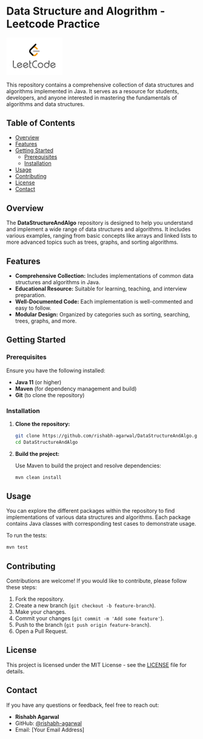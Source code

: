 # Data Structure and Alogrithm - Leetcode Practice

<img src="https://github.com/rishabh-agarwal/Leetcode-Practice/blob/master/images/leetCode.jpeg" width="148">

This repository contains a comprehensive collection of data structures and algorithms implemented in Java. It serves as a resource for students, developers, and anyone interested in mastering the fundamentals of algorithms and data structures.

## Table of Contents

- [Overview](#overview)
- [Features](#features)
- [Getting Started](#getting-started)
  - [Prerequisites](#prerequisites)
  - [Installation](#installation)
- [Usage](#usage)
- [Contributing](#contributing)
- [License](#license)
- [Contact](#contact)

## Overview

The **DataStructureAndAlgo** repository is designed to help you understand and implement a wide range of data structures and algorithms. It includes various examples, ranging from basic concepts like arrays and linked lists to more advanced topics such as trees, graphs, and sorting algorithms.

## Features

- **Comprehensive Collection:** Includes implementations of common data structures and algorithms in Java.
- **Educational Resource:** Suitable for learning, teaching, and interview preparation.
- **Well-Documented Code:** Each implementation is well-commented and easy to follow.
- **Modular Design:** Organized by categories such as sorting, searching, trees, graphs, and more.

## Getting Started

### Prerequisites

Ensure you have the following installed:

- **Java 11** (or higher)
- **Maven** (for dependency management and build)
- **Git** (to clone the repository)

### Installation

1. **Clone the repository:**

   ```bash
   git clone https://github.com/rishabh-agarwal/DataStructureAndAlgo.git
   cd DataStructureAndAlgo
   ```

2. **Build the project:**

   Use Maven to build the project and resolve dependencies:

   ```bash
   mvn clean install
   ```

## Usage

You can explore the different packages within the repository to find implementations of various data structures and algorithms. Each package contains Java classes with corresponding test cases to demonstrate usage.

To run the tests:

```bash
mvn test
```

## Contributing

Contributions are welcome! If you would like to contribute, please follow these steps:

1. Fork the repository.
2. Create a new branch (`git checkout -b feature-branch`).
3. Make your changes.
4. Commit your changes (`git commit -m 'Add some feature'`).
5. Push to the branch (`git push origin feature-branch`).
6. Open a Pull Request.

## License

This project is licensed under the MIT License - see the [LICENSE](LICENSE) file for details.

## Contact

If you have any questions or feedback, feel free to reach out:

- **Rishabh Agarwal**
- GitHub: [@rishabh-agarwal](https://github.com/rishabh-agarwal)
- Email: [Your Email Address]
